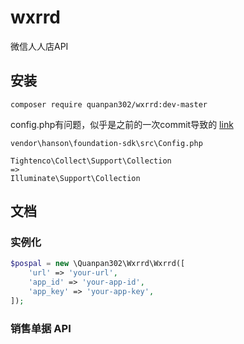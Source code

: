 # wxrrd
微信人人店API

## 安装

```
composer require quanpan302/wxrrd:dev-master
```

config.php有问题，似乎是之前的一次commit导致的 [link](https://github.com/Hanson/foundation-sdk/issues/2)

```
vendor\hanson\foundation-sdk\src\Config.php

Tightenco\Collect\Support\Collection
=>
Illuminate\Support\Collection
```

## 文档

### 实例化

```php
$pospal = new \Quanpan302\Wxrrd\Wxrrd([
    'url' => 'your-url',
    'app_id' => 'your-app-id',
    'app_key' => 'your-app-key',
]);
```

### 销售单据 API

